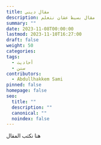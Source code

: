 ```yaml
---
title: مقال ديني
description: مقال بسيط عشان نتعلم
summary: ""
date: 2023-11-08T00:00:00
lastmod: 2023-11-10T16:27:00
draft: false
weight: 50
categories: 
tags:
  - أحاديث
  - سنن
contributors:
  - Abdullhakkem Sami
pinned: false
homepage: false
seo:
  title: ""
  description: ""
  canonical: ""
  noindex: false
---
```


هنا نكتب المقال



